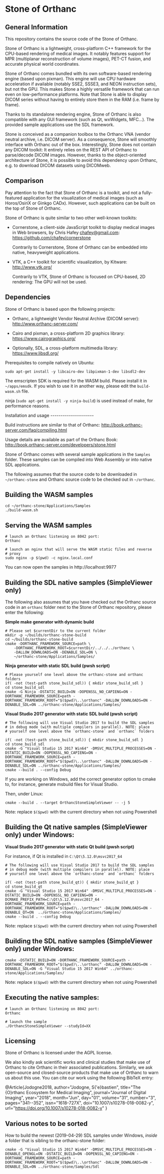 Stone of Orthanc
================

General Information
-------------------

This repository contains the source code of the Stone of Orthanc.

Stone of Orthanc is a lightweight, cross-platform C++ framework for
the CPU-based rendering of medical images. It notably features support
for MPR (multiplanar reconstruction of volume images), PET-CT fusion,
and accurate physical world coordinates.

Stone of Orthanc comes bundled with its own software-based rendering
engine (based upon pixman). This engine will use CPU hardware
acceleration if available (notably SSE2, SSSE3, and NEON instruction
sets), but not the GPU. This makes Stone a highly versatile framework
that can run even on low-performance platforms. Note that Stone is
able to display DICOM series without having to entirely store them in
the RAM (i.e. frame by frame).

Thanks to its standalone rendering engine, Stone of Orthanc is also
compatible with any GUI framework (such as Qt, wxWidgets, MFC...). The
provided sample applications use the SDL framework.

Stone is conceived as a companion toolbox to the Orthanc VNA (vendor
neutral archive, i.e. DICOM server). As a consequence, Stone will
smoothly interface with Orthanc out of the box. Interestingly, Stone
does not contain any DICOM toolkit: It entirely relies on the REST API
of Orthanc to parse/decode DICOM images. However, thanks to the
object-oriented architecture of Stone, it is possible to avoid this
dependency upon Orthanc, e.g. to download DICOM datasets using
DICOMweb.


Comparison
----------

Pay attention to the fact that Stone of Orthanc is a toolkit, and not
a fully-featured application for the visualization of medical images
(such as Horos/OsiriX or Ginkgo CADx). However, such applications
can be built on the top of Stone of Orthanc.

Stone of Orthanc is quite similar to two other well-known toolkits:

* Cornerstone, a client-side JavaScript toolkit to display medical
  images in Web browsers, by Chris Hafey <chafey@gmail.com>:
  https://github.com/chafey/cornerstone

  Contrarily to Cornerstone, Stone of Orthanc can be embedded into
  native, heavyweight applications.

* VTK, a C++ toolkit for scientific visualization, by Kitware:
  http://www.vtk.org/

  Contrarily to VTK, Stone of Orthanc is focused on CPU-based, 2D
  rendering: The GPU will not be used.


Dependencies
------------

Stone of Orthanc is based upon the following projects:

* Orthanc, a lightweight Vendor Neutral Archive (DICOM server):
  http://www.orthanc-server.com/

* Cairo and pixman, a cross-platform 2D graphics library:
  https://www.cairographics.org/

* Optionally, SDL, a cross-platform multimedia library:
  https://www.libsdl.org/

Prerequisites to compile natively on Ubuntu: 
```
sudo apt-get install -y libcairo-dev libpixman-1-dev libsdl2-dev
```

The emscripten SDK is required for the WASM build. Please install it
in `~/apps/emsdk`. If you wish to use it in another way, please edit
the `build-wasm.sh` file.

ninja (`sudo apt-get install -y ninja-build`) is used instead of make, for performance reasons.

Installation and usage ----------------------

Build instructions are similar to that of Orthanc:
http://book.orthanc-server.com/faq/compiling.html

Usage details are available as part of the Orthanc Book:
http://book.orthanc-server.com/developers/stone.html

Stone of Orthanc comes with several sample applications in the
`Samples` folder. These samples can be compiled into Web Assembly or
into native SDL applications.

The following assumes that the source code to be downloaded in
`~/orthanc-stone` and Orthanc source code to be checked out in
`~/orthanc`. 

Building the WASM samples
-------------------------------------
```
cd ~/orthanc-stone/Applications/Samples
./build-wasm.sh
```

Serving the WASM samples
------------------------------------
```
# launch an Orthanc listening on 8042 port:
Orthanc

# launch an nginx that will serve the WASM static files and reverse
# proxy
sudo nginx -p $(pwd) -c nginx.local.conf
```

You can now open the samples in http://localhost:9977

Building the SDL native samples (SimpleViewer only)
---------------------------------------------------

The following also assumes that you have checked out the Orthanc
source code in an `orthanc` folder next to the Stone of Orthanc
repository, please enter the following:

**Simple make generator with dynamic build**

```
# Please set $currentDir to the current folder
mkdir -p ~/builds/orthanc-stone-build
cd ~/builds/orthanc-stone-build
cmake -DORTHANC_FRAMEWORK_SOURCE=path \
    -DORTHANC_FRAMEWORK_ROOT=$currentDir/../../../orthanc \
    -DALLOW_DOWNLOADS=ON -DENABLE_SDL=ON \
    ~/orthanc-stone/Applications/Samples/
```

**Ninja generator with static SDL build (pwsh script)**

```
# Please yourself one level above the orthanc-stone and orthanc folders
if( -not (test-path stone_build_sdl)) { mkdir stone_build_sdl }
cd stone_build_sdl
cmake -G Ninja -DSTATIC_BUILD=ON -DOPENSSL_NO_CAPIENG=ON -DORTHANC_FRAMEWORK_SOURCE=path -DORTHANC_FRAMEWORK_ROOT="$($pwd)\..\orthanc" -DALLOW_DOWNLOADS=ON -DENABLE_SDL=ON ../orthanc-stone/Applications/Samples/
```

**Visual Studio 2017 generator with static SDL build  (pwsh script)**

```
# The following will use Visual Studio 2017 to build the SDL samples
# in debug mode (with multiple compilers in parallel). NOTE: place 
# yourself one level above the `orthanc-stone` and `orthanc` folders

if( -not (test-path stone_build_sdl)) { mkdir stone_build_sdl }
cd stone_build_sdl
cmake -G "Visual Studio 15 2017 Win64" -DMSVC_MULTIPLE_PROCESSES=ON -DSTATIC_BUILD=ON -DOPENSSL_NO_CAPIENG=ON -DORTHANC_FRAMEWORK_SOURCE=path -DORTHANC_FRAMEWORK_ROOT="$($pwd)\..\orthanc" -DALLOW_DOWNLOADS=ON -DENABLE_SDL=ON ../orthanc-stone/Applications/Samples/
cmake --build . --config Debug
```

If you are working on Windows, add the correct generator option to
cmake to, for instance, generate msbuild files for Visual Studio.

Then, under Linux:
```
cmake --build . --target OrthancStoneSimpleViewer -- -j 5
```

Note: replace `$($pwd)` with the current directory when not using Powershell

Building the Qt native samples (SimpleViewer only) under Windows:
------------------------------------------------------------------

**Visual Studio 2017 generator with static Qt build  (pwsh script)**

For instance, if Qt is installed in `C:\Qt\5.12.0\msvc2017_64`

```
# The following will use Visual Studio 2017 to build the SDL samples
# in debug mode (with multiple compilers in parallel). NOTE: place 
# yourself one level above the `orthanc-stone` and `orthanc` folders

if( -not (test-path stone_build_qt)) { mkdir stone_build_qt }
cd stone_build_qt
cmake -G "Visual Studio 15 2017 Win64" -DMSVC_MULTIPLE_PROCESSES=ON -DSTATIC_BUILD=ON -DOPENSSL_NO_CAPIENG=ON -DCMAKE_PREFIX_PATH=C:\Qt\5.12.0\msvc2017_64 -DORTHANC_FRAMEWORK_SOURCE=path -DORTHANC_FRAMEWORK_ROOT="$($pwd)\..\orthanc" -DALLOW_DOWNLOADS=ON -DENABLE_QT=ON  ../orthanc-stone/Applications/Samples/
cmake --build . --config Debug
```

Note: replace `$($pwd)` with the current directory when not using Powershell






Building the SDL native samples (SimpleViewer only) under Windows:
------------------------------------------------------------------
`cmake -DSTATIC_BUILD=ON -DORTHANC_FRAMEWORK_SOURCE=path -DORTHANC_FRAMEWORK_ROOT="$($pwd)\..\orthanc" -DALLOW_DOWNLOADS=ON -DENABLE_SDL=ON -G "Visual Studio 15 2017 Win64" ../orthanc-stone/Applications/Samples/`

Note: replace `$($pwd)` with the current directory when not using Powershell

Executing the native samples:
--------------------------------
```
# launch an Orthanc listening on 8042 port:
Orthanc

# launch the sample
./OrthancStoneSimpleViewer --studyId=XX
``` 

Licensing
---------

Stone of Orthanc is licensed under the AGPL license.

We also kindly ask scientific works and clinical studies that make
use of Orthanc to cite Orthanc in their associated publications.
Similarly, we ask open-source and closed-source products that make
use of Orthanc to warn us about this use. You can cite our work
using the following BibTeX entry:

@Article{Jodogne2018,
  author="Jodogne, S{\'e}bastien",
  title="The {O}rthanc Ecosystem for Medical Imaging",
  journal="Journal of Digital Imaging",
  year="2018",
  month="Jun",
  day="01",
  volume="31",
  number="3",
  pages="341--352",
  issn="1618-727X",
  doi="10.1007/s10278-018-0082-y",
  url="https://doi.org/10.1007/s10278-018-0082-y"
}

Various notes to be sorted
---------------------------
How to build the newest (2019-04-29) SDL samples under Windows, *inside* a
folder that is sibling to the orthanc-stone folder: 

```
cmake -G "Visual Studio 15 2017 Win64" -DMSVC_MULTIPLE_PROCESSES=ON -DENABLE_OPENGL=ON -DSTATIC_BUILD=ON -DOPENSSL_NO_CAPIENG=ON -DORTHANC_FRAMEWORK_SOURCE=path -DORTHANC_FRAMEWORK_ROOT="$($pwd)\..\orthanc" -DALLOW_DOWNLOADS=ON -DENABLE_SDL=ON ../orthanc-stone/Samples/Sdl
```
